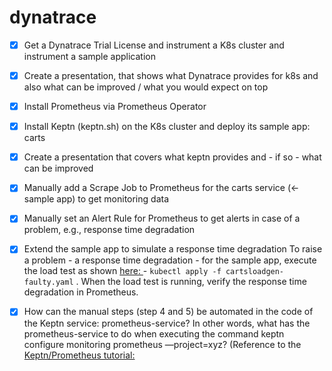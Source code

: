 # dynatrace
- [x] Get a Dynatrace Trial License and instrument a K8s cluster and instrument a sample application

- [x] Create a presentation, that shows what Dynatrace provides for k8s and also what can be improved / what you would expect on top
- [x] Install Prometheus via Prometheus Operator
- [x] Install Keptn (keptn.sh) on the K8s cluster and deploy its sample app: carts
- [x] Create a presentation that covers what keptn provides and - if so - what can be improved
- [x] Manually add a Scrape Job to Prometheus for the carts service (← sample app) to get monitoring data
- [x] Manually set an Alert Rule for Prometheus to get alerts in case of a problem, e.g., response time degradation
- [x] Extend the sample app to simulate a response time degradation To raise a problem - a response time degradation - for the sample app, execute the load test as shown
[here: ](https://tutorials.keptn.sh/tutorials/keptn-full-tour-prometheus-07/index.html#21) - `kubectl apply -f cartsloadgen-faulty.yaml` . When the load test is running, verify the response time degradation in Prometheus.
- [x] How can the manual steps (step 4 and 5) be automated in the code of the Keptn service: prometheus-service? In other words, what has the prometheus-service to do when executing the command keptn configure monitoring prometheus —project=xyz?
(Reference to the [Keptn/Prometheus tutorial:](https://tutorials.keptn.sh/tutorials/keptn-full-tour-prometheus-07/index.html)
